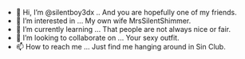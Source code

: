 - 👋 Hi, I’m @silentboy3dx .. And you are hopefully one of my friends.
- 👀 I’m interested in ... My own wife MrsSilentShimmer.
- 🌱 I’m currently learning ... That people are not always nice or fair.
- 💞️ I’m looking to collaborate on ... Your sexy outfit.
- 📫 How to reach me ... Just find me hanging around in Sin Club.

<!---
silentboy3dx/silentboy3dx is a ✨ special ✨ repository because its `README.md` (this file) appears on your GitHub profile.
You can click the Preview link to take a look at your changes.
--->

